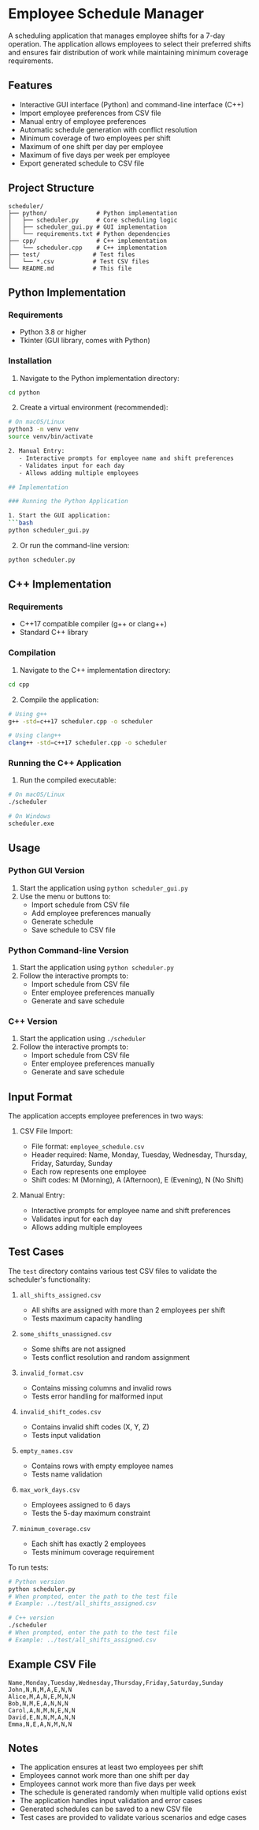 # Employee Schedule Manager

A scheduling application that manages employee shifts for a 7-day operation. The application allows employees to select their preferred shifts and ensures fair distribution of work while maintaining minimum coverage requirements.

## Features

- Interactive GUI interface (Python) and command-line interface (C++)
- Import employee preferences from CSV file
- Manual entry of employee preferences
- Automatic schedule generation with conflict resolution
- Minimum coverage of two employees per shift
- Maximum of one shift per day per employee
- Maximum of five days per week per employee
- Export generated schedule to CSV file

## Project Structure
```
scheduler/
├── python/              # Python implementation
│   ├── scheduler.py     # Core scheduling logic
│   ├── scheduler_gui.py # GUI implementation
│   └── requirements.txt # Python dependencies
├── cpp/                 # C++ implementation
│   └── scheduler.cpp    # C++ implementation
├── test/               # Test files
│   └── *.csv           # Test CSV files
└── README.md           # This file
```

## Python Implementation

### Requirements
- Python 3.8 or higher
- Tkinter (GUI library, comes with Python)

### Installation

1. Navigate to the Python implementation directory:
```bash
cd python
```

2. Create a virtual environment (recommended):
```bash
# On macOS/Linux
python3 -m venv venv
source venv/bin/activate

2. Manual Entry:
   - Interactive prompts for employee name and shift preferences
   - Validates input for each day
   - Allows adding multiple employees

## Implementation

### Running the Python Application

1. Start the GUI application:
```bash
python scheduler_gui.py
```

2. Or run the command-line version:
```bash
python scheduler.py
```

## C++ Implementation

### Requirements
- C++17 compatible compiler (g++ or clang++)
- Standard C++ library

### Compilation

1. Navigate to the C++ implementation directory:
```bash
cd cpp
```

2. Compile the application:
```bash
# Using g++
g++ -std=c++17 scheduler.cpp -o scheduler

# Using clang++
clang++ -std=c++17 scheduler.cpp -o scheduler
```

### Running the C++ Application

1. Run the compiled executable:
```bash
# On macOS/Linux
./scheduler

# On Windows
scheduler.exe
```

## Usage

### Python GUI Version
1. Start the application using `python scheduler_gui.py`
2. Use the menu or buttons to:
   - Import schedule from CSV file
   - Add employee preferences manually
   - Generate schedule
   - Save schedule to CSV file

### Python Command-line Version
1. Start the application using `python scheduler.py`
2. Follow the interactive prompts to:
   - Import schedule from CSV file
   - Enter employee preferences manually
   - Generate and save schedule

### C++ Version
1. Start the application using `./scheduler`
2. Follow the interactive prompts to:
   - Import schedule from CSV file
   - Enter employee preferences manually
   - Generate and save schedule

## Input Format

The application accepts employee preferences in two ways:

1. CSV File Import:
   - File format: `employee_schedule.csv`
   - Header required: Name, Monday, Tuesday, Wednesday, Thursday, Friday, Saturday, Sunday
   - Each row represents one employee
   - Shift codes: M (Morning), A (Afternoon), E (Evening), N (No Shift)

2. Manual Entry:
   - Interactive prompts for employee name and shift preferences
   - Validates input for each day
   - Allows adding multiple employees

## Test Cases

The `test` directory contains various test CSV files to validate the scheduler's functionality:

1. `all_shifts_assigned.csv`
   - All shifts are assigned with more than 2 employees per shift
   - Tests maximum capacity handling

2. `some_shifts_unassigned.csv`
   - Some shifts are not assigned
   - Tests conflict resolution and random assignment

3. `invalid_format.csv`
   - Contains missing columns and invalid rows
   - Tests error handling for malformed input

4. `invalid_shift_codes.csv`
   - Contains invalid shift codes (X, Y, Z)
   - Tests input validation

5. `empty_names.csv`
   - Contains rows with empty employee names
   - Tests name validation

6. `max_work_days.csv`
   - Employees assigned to 6 days
   - Tests the 5-day maximum constraint

7. `minimum_coverage.csv`
   - Each shift has exactly 2 employees
   - Tests minimum coverage requirement

To run tests:
```bash
# Python version
python scheduler.py
# When prompted, enter the path to the test file
# Example: ../test/all_shifts_assigned.csv

# C++ version
./scheduler
# When prompted, enter the path to the test file
# Example: ../test/all_shifts_assigned.csv
```

## Example CSV File

```
Name,Monday,Tuesday,Wednesday,Thursday,Friday,Saturday,Sunday
John,N,N,M,A,E,N,N
Alice,M,A,N,E,M,N,N
Bob,N,M,E,A,N,N,N
Carol,A,N,M,N,E,N,N
David,E,N,N,M,A,N,N
Emma,N,E,A,N,M,N,N
```

## Notes

- The application ensures at least two employees per shift
- Employees cannot work more than one shift per day
- Employees cannot work more than five days per week
- The schedule is generated randomly when multiple valid options exist
- The application handles input validation and error cases
- Generated schedules can be saved to a new CSV file
- Test cases are provided to validate various scenarios and edge cases
